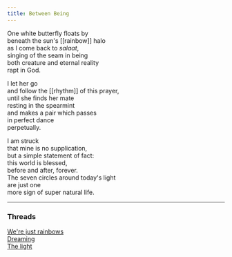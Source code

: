 ```yaml
---
title: Between Being
---
```


One white butterfly floats by  
beneath the sun's [[rainbow]] halo  
as I come back to _salaat_,  
singing of the seam in being  
both creature and eternal reality  
rapt in God.  
  
I let her go  
and follow the [[rhythm]] of this prayer,  
until she finds her mate  
resting in the spearmint  
and makes a pair which passes  
in perfect dance  
perpetually.  
  
I am struck  
that mine is no supplication,  
but a simple statement of fact:  
this world is blessed,  
before and after, forever.  
The seven circles around today's light  
are just one  
more sign of super natural life.  

---  

### Threads  

[We're just rainbows](https://thebluebook.co.za/canto-xii/tree-talks.html)  
[Dreaming](https://living.thebluebook.co.za/responsibility/the_choice.html)  
[The light](https://dyeing.thebluebook.co.za/?stackedPages=%2Fempty)  